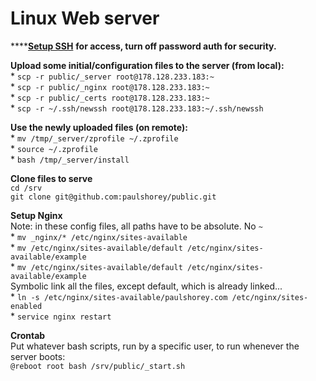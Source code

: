 # Linux Web server

\*\*\*\*[**Setup SSH**](ssh.md) **for access, turn off password auth for security.**

**Upload some initial/configuration files to the server \(from local\):**  
\* `scp -r public/_server root@178.128.233.183:~`  
\* `scp -r public/_nginx root@178.128.233.183:~`   
\* `scp -r public/_certs root@178.128.233.183:~`   
\* `scp -r ~/.ssh/newssh root@178.128.233.183:~/.ssh/newssh`  

**Use the newly uploaded files \(on remote\):**  
\* `mv /tmp/_server/zprofile ~/.zprofile`   
\* `source ~/.zprofile`    
\* `bash /tmp/_server/install`  

**Clone files to serve**  
`cd /srv`   
`git clone git@github.com:paulshorey/public.git` 

**Setup Nginx**  
Note: in these config files, all paths have to be absolute. No `~`  
\* `mv _nginx/* /etc/nginx/sites-available`   
\* `mv /etc/nginx/sites-available/default /etc/nginx/sites-available/example`   
\* `mv /etc/nginx/sites-available/default /etc/nginx/sites-available/example`   
Symbolic link all the files, except default, which is already linked...  
\* `ln -s /etc/nginx/sites-available/paulshorey.com /etc/nginx/sites-enabled`   
\* `service nginx restart` 

**Crontab**  
Put whatever bash scripts, run by a specific user, to run whenever the server boots:  
`@reboot root bash /srv/public/_start.sh` 



